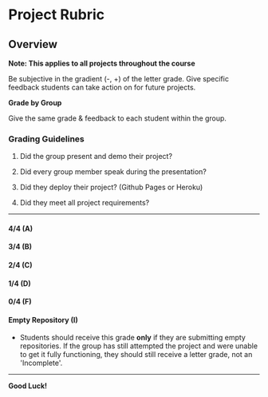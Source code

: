 # Project Rubric

## Overview

**Note: This applies to all projects throughout the course**

Be subjective in the gradient (-, +) of the letter grade. Give specific feedback students can take action on for future projects.

**Grade by Group**

Give the same grade & feedback to each student within the group.

### Grading Guidelines

1. Did the group present and demo their project?

2. Did every group member speak during the presentation?

3. Did they deploy their project? (Github Pages or Heroku)

4. Did they meet all project requirements?

- - -

#### 4/4 (A)

#### 3/4 (B)

#### 2/4 (C)

#### 1/4 (D)

#### 0/4 (F)

#### Empty Repository (I)

* Students should receive this grade **only** if they are submitting empty repositories. If the group has still attempted the project and were unable to get it fully functioning, they should still receive a letter grade, not an 'Incomplete'.

- - -

**Good Luck!**
